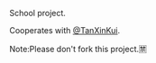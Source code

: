 School project.

Cooperates with [@TanXinKui](https://github.com/TanXinKui).

Note:Please don't fork this project.🈲️